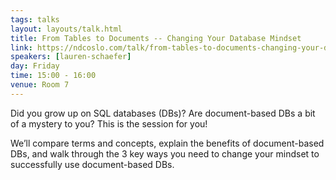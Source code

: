 ```yaml
---
tags: talks
layout: layouts/talk.html
title: From Tables to Documents -- Changing Your Database Mindset
link: https://ndcoslo.com/talk/from-tables-to-documents-changing-your-database-mindset/
speakers: [lauren-schaefer]
day: Friday
time: 15:00 - 16:00
venue: Room 7
---
```

Did you grow up on SQL databases (DBs)? Are document-based DBs a bit of a mystery to you? This is the session for you! 

We’ll compare terms and concepts, explain the benefits of document-based DBs, and walk through the 3 key ways you need to change your mindset to successfully use document-based DBs.